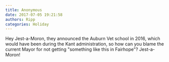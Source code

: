 ```yaml
---
title: Anonymous
date: 2017-07-05 19:21:58
authors: Ripp
categories: Holiday
---
```


 Hey Jest-a-Moron, they announced the Auburn Vet school in 2016, which would have been during the Kant administration, so how can you blame the current Mayor for not getting "something like this in Fairhope"? Jest-a-Moron!